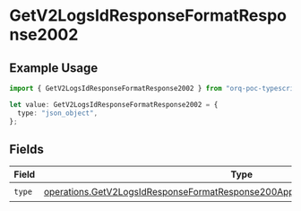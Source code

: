 # GetV2LogsIdResponseFormatResponse2002

## Example Usage

```typescript
import { GetV2LogsIdResponseFormatResponse2002 } from "orq-poc-typescript-multi-env-version/models/operations";

let value: GetV2LogsIdResponseFormatResponse2002 = {
  type: "json_object",
};
```

## Fields

| Field                                                                                                                                                                              | Type                                                                                                                                                                               | Required                                                                                                                                                                           | Description                                                                                                                                                                        |
| ---------------------------------------------------------------------------------------------------------------------------------------------------------------------------------- | ---------------------------------------------------------------------------------------------------------------------------------------------------------------------------------- | ---------------------------------------------------------------------------------------------------------------------------------------------------------------------------------- | ---------------------------------------------------------------------------------------------------------------------------------------------------------------------------------- |
| `type`                                                                                                                                                                             | [operations.GetV2LogsIdResponseFormatResponse200ApplicationJSONResponseBody4Type](../../models/operations/getv2logsidresponseformatresponse200applicationjsonresponsebody4type.md) | :heavy_check_mark:                                                                                                                                                                 | N/A                                                                                                                                                                                |